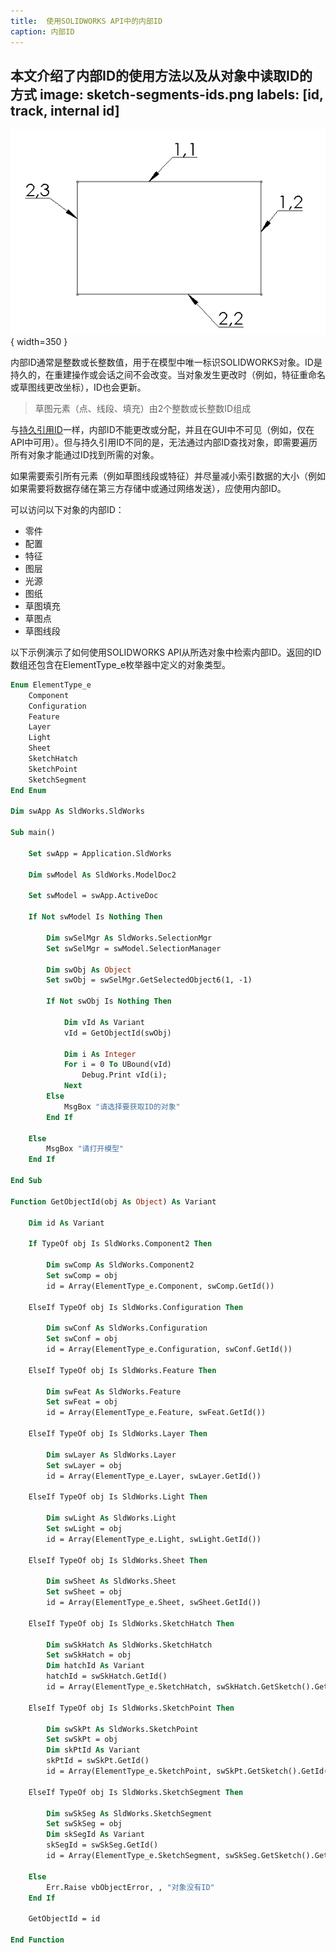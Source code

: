 ```yaml
---
title:  使用SOLIDWORKS API中的内部ID
caption: 内部ID
---
```

 本文介绍了内部ID的使用方法以及从对象中读取ID的方式
image: sketch-segments-ids.png
labels: [id, track, internal id]
---
![在草图中分配给草图线的内部ID](sketch-segments-ids.png){ width=350 }

内部ID通常是整数或长整数值，用于在模型中唯一标识SOLIDWORKS对象。ID是持久的，在重建操作或会话之间不会改变。当对象发生更改时（例如，特征重命名或草图线更改坐标），ID也会更新。

> 草图元素（点、线段、填充）由2个整数或长整数ID组成

与[持久引用ID](/docs/codestack/solidworks-api/document/tracking-objects/persist-references)一样，内部ID不能更改或分配，并且在GUI中不可见（例如，仅在API中可用）。但与持久引用ID不同的是，无法通过内部ID查找对象，即需要遍历所有对象才能通过ID找到所需的对象。

如果需要索引所有元素（例如草图线段或特征）并尽量减小索引数据的大小（例如如果需要将数据存储在第三方存储中或通过网络发送），应使用内部ID。

可以访问以下对象的内部ID：

* 零件
* 配置
* 特征
* 图层
* 光源
* 图纸
* 草图填充
* 草图点
* 草图线段

以下示例演示了如何使用SOLIDWORKS API从所选对象中检索内部ID。返回的ID数组还包含在ElementType_e枚举器中定义的对象类型。

~~~ vb
Enum ElementType_e
    Component
    Configuration
    Feature
    Layer
    Light
    Sheet
    SketchHatch
    SketchPoint
    SketchSegment
End Enum

Dim swApp As SldWorks.SldWorks

Sub main()

    Set swApp = Application.SldWorks
    
    Dim swModel As SldWorks.ModelDoc2

    Set swModel = swApp.ActiveDoc
    
    If Not swModel Is Nothing Then
        
        Dim swSelMgr As SldWorks.SelectionMgr
        Set swSelMgr = swModel.SelectionManager
        
        Dim swObj As Object
        Set swObj = swSelMgr.GetSelectedObject6(1, -1)
        
        If Not swObj Is Nothing Then        
        
            Dim vId As Variant
            vId = GetObjectId(swObj)
        
            Dim i As Integer
            For i = 0 To UBound(vId)
                Debug.Print vId(i);
            Next
        Else
            MsgBox "请选择要获取ID的对象"
        End If
        
    Else
        MsgBox "请打开模型"
    End If
        
End Sub

Function GetObjectId(obj As Object) As Variant
    
    Dim id As Variant
    
    If TypeOf obj Is SldWorks.Component2 Then
        
        Dim swComp As SldWorks.Component2
        Set swComp = obj
        id = Array(ElementType_e.Component, swComp.GetId())
        
    ElseIf TypeOf obj Is SldWorks.Configuration Then
        
        Dim swConf As SldWorks.Configuration
        Set swConf = obj
        id = Array(ElementType_e.Configuration, swConf.GetId())
        
    ElseIf TypeOf obj Is SldWorks.Feature Then
        
        Dim swFeat As SldWorks.Feature
        Set swFeat = obj
        id = Array(ElementType_e.Feature, swFeat.GetId())
        
    ElseIf TypeOf obj Is SldWorks.Layer Then
        
        Dim swLayer As SldWorks.Layer
        Set swLayer = obj
        id = Array(ElementType_e.Layer, swLayer.GetId())
        
    ElseIf TypeOf obj Is SldWorks.Light Then
        
        Dim swLight As SldWorks.Light
        Set swLight = obj
        id = Array(ElementType_e.Light, swLight.GetId())
        
    ElseIf TypeOf obj Is SldWorks.Sheet Then
        
        Dim swSheet As SldWorks.Sheet
        Set swSheet = obj
        id = Array(ElementType_e.Sheet, swSheet.GetId())
        
    ElseIf TypeOf obj Is SldWorks.SketchHatch Then
        
        Dim swSkHatch As SldWorks.SketchHatch
        Set swSkHatch = obj
        Dim hatchId As Variant
        hatchId = swSkHatch.GetId()
        id = Array(ElementType_e.SketchHatch, swSkHatch.GetSketch().GetId(), hatchId(0), hatchId(1))
        
    ElseIf TypeOf obj Is SldWorks.SketchPoint Then
        
        Dim swSkPt As SldWorks.SketchPoint
        Set swSkPt = obj
        Dim skPtId As Variant
        skPtId = swSkPt.GetId()
        id = Array(ElementType_e.SketchPoint, swSkPt.GetSketch().GetId(), skPtId(0), skPtId(1))
        
    ElseIf TypeOf obj Is SldWorks.SketchSegment Then
        
        Dim swSkSeg As SldWorks.SketchSegment
        Set swSkSeg = obj
        Dim skSegId As Variant
        skSegId = swSkSeg.GetId()
        id = Array(ElementType_e.SketchSegment, swSkSeg.GetSketch().GetId(), skSegId(0), skSegId(1))
        
    Else
        Err.Raise vbObjectError, , "对象没有ID"
    End If
    
    GetObjectId = id
    
End Function
~~~